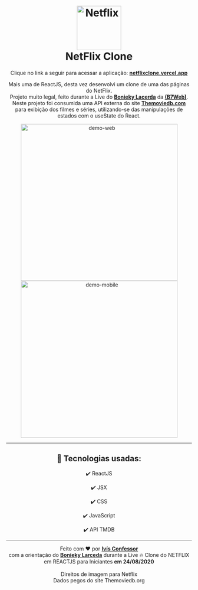 <h1 align="center">
<br>
    <img 
        src="https://upload.wikimedia.org/wikipedia/commons/thumb/0/08/Netflix_2015_logo.svg/2560px-Netflix_2015_logo.svg.png" 
        alt="Netflix" 
        width="120"
    />
<br>
NetFlix Clone
</h1>

<p align="center">
    Clique no link a seguir para acessar a aplicação: 
    <strong><a href="https://netflixclone.vercel.app/">netflixclone.vercel.app</a></strong>
</p>

<p align="center">
    Mais uma de ReactJS, desta vez desenvolvi um clone de uma das páginas do NetFlix.<br />
    Projeto muito legal, feito durante a Live do <strong><a href="https://github.com/bonieky">Bonieky Lacerda</a></strong> da <strong><a href="https://www.linkedin.com/company/b7web/">(B7Web)</a></strong>.
    <br />
    Neste projeto foi consumida uma API externa do site <strong><a href="https://www.themoviedb.org/">Themoviedb.com</a></strong> para exibição dos filmes e séries, utilizando-se das manipulações de estados com o useState do React.
</p>

<div align="center">
    <img src="./github/NetFlixCloneWeb.gif"
    alt="demo-web" height="425" />
    <img src="./github/NetFlixCloneMobile.gif"
    alt="demo-mobile" height="425" />
</div>

<hr />

<div align="center">

## 🚀 Tecnologias usadas:

✔️ ReactJS

✔️ JSX

✔️ CSS

✔️ JavaScript

✔️ API TMDB

</div>

<hr />

<div align="center">
    Feito com <span role="img" aria-label="coração">❤️</span> por <strong><a href="https://github.com/ivisconfessor" target="_black">Ivís Confessor</a></strong> 
    <br/>com a orientação do <strong><a href="https://github.com/bonieky" target="_black">
    Bonieky Larceda</a></strong> durante a Live <span role="img" aria-label="fogo">🔥</span> Clone do NETFLIX em REACTJS para Iniciantes <strong> em 24/08/2020</strong><br/><br/>
    Direitos de imagem para Netflix<br/>
    Dados pegos do site Themoviedb.org
</div>
